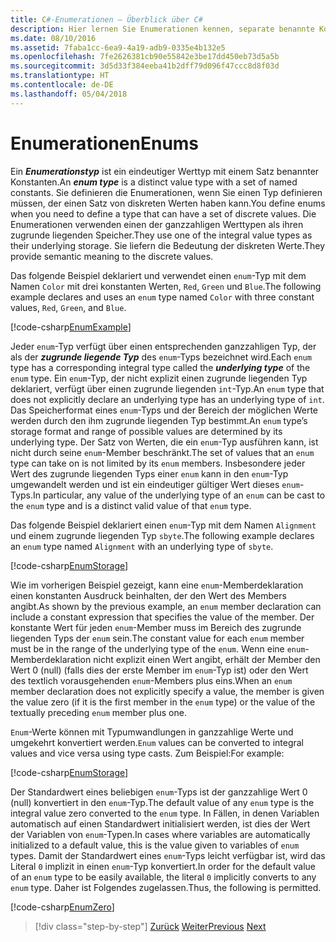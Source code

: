 ```yaml
---
title: C#-Enumerationen – Überblick über C#
description: Hier lernen Sie Enumerationen kennen, separate benannte Konstanten in C#.
ms.date: 08/10/2016
ms.assetid: 7faba1cc-6ea9-4a19-adb9-0335e4b132e5
ms.openlocfilehash: 7fe2626381cb90e55842e3be17dd450eb73d5a5b
ms.sourcegitcommit: 3d5d33f384eeba41b2dff79d096f47ccc8d8f03d
ms.translationtype: HT
ms.contentlocale: de-DE
ms.lasthandoff: 05/04/2018
---
```

# <a name="enums"></a><span data-ttu-id="40f5c-103">Enumerationen</span><span class="sxs-lookup"><span data-stu-id="40f5c-103">Enums</span></span>

<span data-ttu-id="40f5c-104">Ein ***Enumerationstyp*** ist ein eindeutiger Werttyp mit einem Satz benannter Konstanten.</span><span class="sxs-lookup"><span data-stu-id="40f5c-104">An ***enum type*** is a distinct value type with a set of named constants.</span></span> <span data-ttu-id="40f5c-105">Sie definieren die Enumerationen, wenn Sie einen Typ definieren müssen, der einen Satz von diskreten Werten haben kann.</span><span class="sxs-lookup"><span data-stu-id="40f5c-105">You define enums when you need to define a type that can have a set of discrete values.</span></span> <span data-ttu-id="40f5c-106">Die Enumerationen verwenden einen der ganzzahligen Werttypen als ihren zugrunde liegenden Speicher.</span><span class="sxs-lookup"><span data-stu-id="40f5c-106">They use one of the integral value types as their underlying storage.</span></span> <span data-ttu-id="40f5c-107">Sie liefern die Bedeutung der diskreten Werte.</span><span class="sxs-lookup"><span data-stu-id="40f5c-107">They provide semantic meaning to the discrete values.</span></span>

<span data-ttu-id="40f5c-108">Das folgende Beispiel deklariert und verwendet einen `enum`-Typ mit dem Namen `Color` mit drei konstanten Werten, `Red`, `Green` und `Blue`.</span><span class="sxs-lookup"><span data-stu-id="40f5c-108">The following example declares and uses an `enum` type named `Color` with three constant values, `Red`, `Green`, and `Blue`.</span></span>

[!code-csharp[EnumExample](../../../samples/snippets/csharp/tour/enums/Program.cs#L3-L36)]

<span data-ttu-id="40f5c-109">Jeder `enum`-Typ verfügt über einen entsprechenden ganzzahligen Typ, der als der ***zugrunde liegende Typ*** des `enum`-Typs bezeichnet wird.</span><span class="sxs-lookup"><span data-stu-id="40f5c-109">Each `enum` type has a corresponding integral type called the ***underlying type*** of the `enum` type.</span></span> <span data-ttu-id="40f5c-110">Ein `enum`-Typ, der nicht explizit einen zugrunde liegenden Typ deklariert, verfügt über einen zugrunde liegenden `int`-Typ.</span><span class="sxs-lookup"><span data-stu-id="40f5c-110">An `enum` type that does not explicitly declare an underlying type has an underlying type of `int`.</span></span> <span data-ttu-id="40f5c-111">Das Speicherformat eines `enum`-Typs und der Bereich der möglichen Werte werden durch den ihm zugrunde liegenden Typ bestimmt.</span><span class="sxs-lookup"><span data-stu-id="40f5c-111">An `enum` type’s storage format and range of possible values are determined by its underlying type.</span></span> <span data-ttu-id="40f5c-112">Der Satz von Werten, die ein `enum`-Typ ausführen kann, ist nicht durch seine `enum`-Member beschränkt.</span><span class="sxs-lookup"><span data-stu-id="40f5c-112">The set of values that an `enum` type can take on is not limited by its `enum` members.</span></span> <span data-ttu-id="40f5c-113">Insbesondere jeder Wert des zugrunde liegenden Typs einer `enum` kann in den `enum`-Typ umgewandelt werden und ist ein eindeutiger gültiger Wert dieses `enum`-Typs.</span><span class="sxs-lookup"><span data-stu-id="40f5c-113">In particular, any value of the underlying type of an `enum` can be cast to the `enum` type and is a distinct valid value of that `enum` type.</span></span>

<span data-ttu-id="40f5c-114">Das folgende Beispiel deklariert einen `enum`-Typ mit dem Namen `Alignment` und einem zugrunde liegenden Typ `sbyte`.</span><span class="sxs-lookup"><span data-stu-id="40f5c-114">The following example declares an `enum` type named `Alignment` with an underlying type of `sbyte`.</span></span>

[!code-csharp[EnumStorage](../../../samples/snippets/csharp/tour/enums/Program.cs#L38-L43)]

<span data-ttu-id="40f5c-115">Wie im vorherigen Beispiel gezeigt, kann eine `enum`-Memberdeklaration einen konstanten Ausdruck beinhalten, der den Wert des Members angibt.</span><span class="sxs-lookup"><span data-stu-id="40f5c-115">As shown by the previous example, an `enum` member declaration can include a constant expression that specifies the value of the member.</span></span> <span data-ttu-id="40f5c-116">Der konstante Wert für jeden `enum`-Member muss im Bereich des zugrunde liegenden Typs der `enum` sein.</span><span class="sxs-lookup"><span data-stu-id="40f5c-116">The constant value for each `enum` member must be in the range of the underlying type of the `enum`.</span></span> <span data-ttu-id="40f5c-117">Wenn eine `enum`-Memberdeklaration nicht explizit einen Wert angibt, erhält der Member den Wert 0 (null) (falls dies der erste Member im `enum`-Typ ist) oder den Wert des textlich vorausgehenden `enum`-Members plus eins.</span><span class="sxs-lookup"><span data-stu-id="40f5c-117">When an `enum` member declaration does not explicitly specify a value, the member is given the value zero (if it is the first member in the `enum` type) or the value of the textually preceding `enum` member plus one.</span></span>

<span data-ttu-id="40f5c-118">`Enum`-Werte können mit Typumwandlungen in ganzzahlige Werte und umgekehrt konvertiert werden.</span><span class="sxs-lookup"><span data-stu-id="40f5c-118">`Enum` values can be converted to integral values and vice versa using type casts.</span></span> <span data-ttu-id="40f5c-119">Zum Beispiel:</span><span class="sxs-lookup"><span data-stu-id="40f5c-119">For example:</span></span>

[!code-csharp[EnumStorage](../../../samples/snippets/csharp/tour/enums/Program.cs#L49-L50)]

<span data-ttu-id="40f5c-120">Der Standardwert eines beliebigen `enum`-Typs ist der ganzzahlige Wert 0 (null) konvertiert in den `enum`-Typ.</span><span class="sxs-lookup"><span data-stu-id="40f5c-120">The default value of any `enum` type is the integral value zero converted to the `enum` type.</span></span> <span data-ttu-id="40f5c-121">In Fällen, in denen Variablen automatisch auf einen Standardwert initialisiert werden, ist dies der Wert der Variablen von `enum`-Typen.</span><span class="sxs-lookup"><span data-stu-id="40f5c-121">In cases where variables are automatically initialized to a default value, this is the value given to variables of `enum` types.</span></span> <span data-ttu-id="40f5c-122">Damit der Standardwert eines `enum`-Typs leicht verfügbar ist, wird das Literal `0` implizit in einen `enum`-Typ konvertiert.</span><span class="sxs-lookup"><span data-stu-id="40f5c-122">In order for the default value of an `enum` type to be easily available, the literal `0` implicitly converts to any `enum` type.</span></span> <span data-ttu-id="40f5c-123">Daher ist Folgendes zugelassen.</span><span class="sxs-lookup"><span data-stu-id="40f5c-123">Thus, the following is permitted.</span></span>

[!code-csharp[EnumZero](../../../samples/snippets/csharp/tour/enums/Program.cs#L58-L58)]

>[!div class="step-by-step"]
<span data-ttu-id="40f5c-124">[Zurück](interfaces.md)
[Weiter](delegates.md)</span><span class="sxs-lookup"><span data-stu-id="40f5c-124">[Previous](interfaces.md)
[Next](delegates.md)</span></span>
